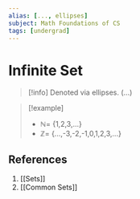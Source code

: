 ```yaml
---
alias: [..., ellipses]
subject: Math Foundations of CS
tags: [undergrad]
---
```

# Infinite Set

> [!info]
> Denoted via ellipses. (...)

> [!example]
> - $\mathbb{N} =$ {1,2,3,...}
> - $\mathbb{Z} =$ {...,-3,-2,-1,0,1,2,3,...}

## References
1. [[Sets]]
2. [[Common Sets]]